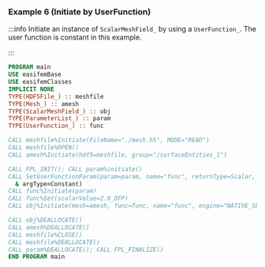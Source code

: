 ### Example 6 (Initiate by UserFunction)

:::info
Initiate an instance of `ScalarMeshField_` by using a `UserFunction_`. The user function is constant in this example.

:::

```fortran
PROGRAM main
USE easifemBase
USE easifemClasses
IMPLICIT NONE
TYPE(HDF5File_) :: meshfile
TYPE(Mesh_) :: amesh
TYPE(ScalarMeshField_) :: obj
TYPE(ParameterList_) :: param
TYPE(UserFunction_) :: func

CALL meshfile%Initiate(FileName="./mesh.h5", MODE="READ")
CALL meshfile%OPEN()
CALL amesh%Initiate(hdf5=meshfile, group="/surfaceEntities_1")

CALL FPL_INIT(); CALL param%initiate()
CALL SetUserFunctionParam(param=param, name="func", returnType=Scalar,  &
  & argType=Constant)
CALL func%Initiate(param)
CALL func%Set(scalarValue=2.0_DFP)
CALL obj%Initiate(mesh=amesh, func=func, name="func", engine="NATIVE_SERIAL")

CALL obj%DEALLOCATE()
CALL amesh%DEALLOCATE()
CALL meshfile%CLOSE()
CALL meshfile%DEALLOCATE()
CALL param%DEALLOCATE(); CALL FPL_FINALIZE()
END PROGRAM main
```
